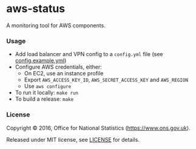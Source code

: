 aws-status
==========

A monitoring tool for AWS components.

### Usage

* Add load balancer and VPN config to a `config.yml` file (see [config.example.yml](config.example.yml))
* Configure AWS credentials, either:
  * On EC2, use an instance profile
  * Export `AWS_ACCESS_KEY_ID`, `AWS_SECRET_ACCESS_KEY` and `AWS_REGION`
  * Use `aws configure`
* To run it locally: `make run`
* To build a release: `make`

### License

Copyright ©‎ 2016, Office for National Statistics (https://www.ons.gov.uk).

Released under MIT license, see [LICENSE](LICENSE.md) for details.
